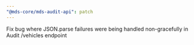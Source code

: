 ```yaml
---
"@mds-core/mds-audit-api": patch
---
```


Fix bug where JSON.parse failures were being handled non-gracefully in Audit /vehicles endpoint
